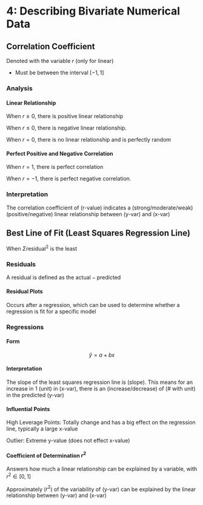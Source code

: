# 4: Describing Bivariate Numerical Data

## Correlation Coefficient

Denoted with the variable $r$ (only for linear)

- Must be between the interval $[-1,1]$

### Analysis

#### Linear Relationship

When $r\ge0$, there is positive linear relationship

When $r\le0$, there is negative linear relationship.

When $r=0$, there is no linear relationship and is perfectly random

#### Perfect Positive and Negative Correlation

When $r=1$, there is perfect correlation

When $r=-1$, there is perfect negative correlation.

### Interpretation

The correlation coefficient of (r-value) indicates a (strong/moderate/weak) (positive/negative) linear relationship between (y-var) and (x-var)

## Best Line of Fit (Least Squares Regression Line)

When $\Sigma\text{residual}^2$ is the least

### Residuals

A residual is defined as the $\text{actual}-\text{predicted}$

#### Residual Plots

Occurs after a regression, which can be used to determine whether a regression is fit for a specific model

### Regressions

#### Form

$$
\hat{y}=a+bx
$$

#### Interpretation

The slope of the least squares regression line is (slope). This means for an increase in 1 (unit) in (x-var), there is an (increase/decrease) of (# with unit) in the predicted (y-var)

#### Influential Points

High Leverage Points: Totally change and has a big effect on the regression line, typically a large x-value

Outlier: Extreme y-value (does not effect x-value)

#### Coefficient of Determination $r^2$

Answers how much a linear relationship can be explained by a variable, with $r^2 \in [0,1]$

Approximately ($r^2$) of the variability of (y-var) can be explained by the linear relationship between (y-var) and (x-var)